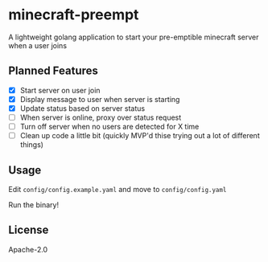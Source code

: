 # minecraft-preempt

A lightweight golang application to start your pre-emptible minecraft server when a user joins

## Planned Features

  * [x] Start server on user join
  * [x] Display message to user when server is starting
  * [x] Update status based on server status
  * [ ] When server is online, proxy over status request
  * [ ] Turn off server when no users are detected for X time
  * [ ] Clean up code a little bit (quickly MVP'd thise trying out a lot of different things)

## Usage

Edit `config/config.example.yaml` and move to `config/config.yaml`

Run the binary!

## License

Apache-2.0